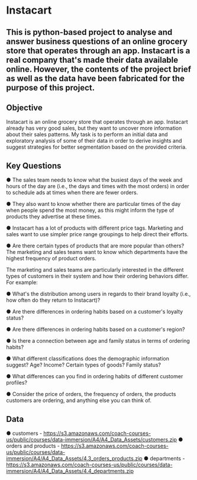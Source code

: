 # Instacart

## This is python-based project to analyse and answer business questions of an online grocery store that operates through an app. Instacart is a real company that's made their data available online. However, the contents of the project brief as well as the data have been fabricated for the purpose of this project.

## Objective

Instacart is an online grocery store that operates through an app. Instacart already has very good sales, but they want to uncover more information about their sales patterns. My task is to perform an initial data and exploratory analysis of some of their data in order to derive insights and suggest strategies for better segmentation based on the provided criteria.

## Key Questions

● The sales team needs to know what the busiest days of the week and hours of the day are (i.e., the days and times with the most orders) in order to schedule ads at times when there are fewer orders.

● They also want to know whether there are particular times of the day when people spend the most money, as this might inform the type of products they advertise at these times.

● Instacart has a lot of products with different price tags. Marketing and sales want to use simpler price range groupings to help direct their efforts.

● Are there certain types of products that are more popular than others? The marketing and sales teams want to know which departments have the highest frequency of product orders.

The marketing and sales teams are particularly interested in the different types of customers in their system and how their ordering behaviors differ. For example:

● What's the distribution among users in regards to their brand loyalty (i.e., how often do they return to Instacart)?

● Are there differences in ordering habits based on a customer's loyalty status?

● Are there differences in ordering habits based on a customer's region?

● Is there a connection between age and family status in terms of ordering habits?

● What different classifications does the demographic information suggest? Age? Income? Certain types of goods? Family status?

● What differences can you find in ordering habits of different customer profiles?

● Consider the price of orders, the frequency of orders, the products customers are ordering, and anything else you can think of.

## Data

●   customers - https://s3.amazonaws.com/coach-courses-us/public/courses/data-immersion/A4/A4_Data_Assets/customers.zip
●   orders and products - https://s3.amazonaws.com/coach-courses-us/public/courses/data-immersion/A4/A4_Data_Assets/4.3_orders_products.zip
●   departments - https://s3.amazonaws.com/coach-courses-us/public/courses/data-immersion/A4/A4_Data_Assets/4.4_departments.zip
